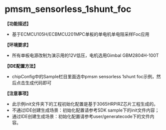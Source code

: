 # pmsm_sensorless_1shunt_foc

**【功能描述】**
+ 基于ECMCU105H/ECBMCU201MPC单板的单电机单电阻采样Foc应用

**【环境要求】**
+ 所有单板电源改制为演示用的12V低压，电机选用Gimbal GBM2804H-100T

**【IDE配置方法】**
+ chipConfig中的Sample栏目里面选中pmsm sensorless 1shunt foc示例，然后点击生成代码即可

**【注意事项】**
+ 此示例init文件夹下的工程初始化配置是基于3065HRPIRZ芯片工程生成的。
+ 不通过IDE创建生成场景：初始化配置请参考SDK sample下的init文件内容；
+ 通过IDE创建生成场景：初始化配置请参考user/generatecode下的文件内容。
